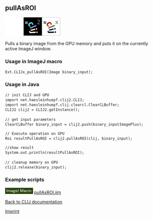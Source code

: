 ## pullAsROI
<img src="images/mini_empty_logo.png"/><img src="images/mini_clij2_logo.png"/><img src="images/mini_clijx_logo.png"/>

Pulls a binary image from the GPU memory and puts it on the currently active ImageJ window.

### Usage in ImageJ macro
```
Ext.CLIJx_pullAsROI(Image binary_input);
```


### Usage in Java
```
// init CLIJ and GPU
import net.haesleinhuepf.clij2.CLIJ;
import net.haesleinhuepf.clij.clearcl.ClearCLBuffer;
CLIJ2 clij2 = CLIJ2.getInstance();

// get input parameters
ClearCLBuffer binary_input = clij2.push(binary_inputImagePlus);
```

```
// Execute operation on GPU
Roi resultPullAsROI = clij2.pullAsROI(clij, binary_input);
```

```
//show result
System.out.println(resultPullAsROI);

// cleanup memory on GPU
clij2.release(binary_input);
```




### Example scripts
<a href="https://github.com/clij/clij-advanced-filters/blob/master/src/main/macro/"><img src="images/language_macro.png" height="20"/></a> [pullAsROI.ijm](https://github.com/clij/clij-advanced-filters/blob/master/src/main/macro/pullAsROI.ijm)  


[Back to CLIJ documentation](https://clij.github.io/)

[Imprint](https://clij.github.io/imprint)
